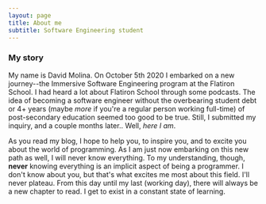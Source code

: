 ```yaml
---
layout: page
title: About me
subtitle: Software Engineering student
---
```


### My story

My name is David Molina. On October 5th 2020 I embarked on a new journey--the Immersive Software Engineering program at the Flatiron School. I had heard a lot about Flatiron School through some  podcasts. The idea of becoming a software engineer without the overbearing student debt or 4+ years (maybe _more_ if you're a regular person working full-time) of post-secondary education seemed too good to be true. Still, I submitted my inquiry, and a couple months later.. Well, _here I am_. 


As you read my blog, I hope to help you, to inspire you, and to excite you about the world of programming. As I am just now embarking on this new path as well, I will never know everything. To my understanding, though, **never** knowing everything is an implicit aspect of being a programmer. I don't know about you, but that's what excites me most about this field. I'll never plateau. From this day until my last (working day), there will always be a new chapter to read. I get to exist in a constant state of learning. 
